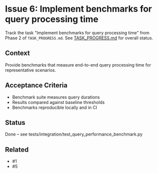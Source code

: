 # Issue 6: Implement benchmarks for query processing time

Track the task "Implement benchmarks for query processing time" from Phase 2 of `TASK_PROGRESS.md`.
See [TASK_PROGRESS.md](../TASK_PROGRESS.md) for overall status.

## Context
Provide benchmarks that measure end-to-end query processing time for
representative scenarios.

## Acceptance Criteria
- Benchmark suite measures query durations
- Results compared against baseline thresholds
- Benchmarks reproducible locally and in CI

## Status
Done – see tests/integration/test_query_performance_benchmark.py

## Related
- #1
- #5
